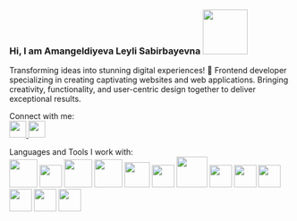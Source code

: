### Hi, I am Amangeldiyeva Leyli Sabirbayevna <img src="https://media0.giphy.com/media/pr1dbVONbGeVvSiECh/giphy.gif?cid=ecf05e4759fxbd950wuw6isk3q572jyz6h4cfy656vl73p2m&ep=v1_stickers_search&rid=giphy.gif&ct=s" width="80px">

Transforming ideas into stunning digital experiences! 🚀 Frontend developer specializing in creating captivating websites and web applications. Bringing creativity, functionality, and user-centric design together to deliver exceptional results.

Connect with me: <br>
<a href="www.linkedin.com/in/leyli-amangeldiyeva-b84658282">
  <img src="https://cdn.pixabay.com/photo/2017/08/23/22/59/linked-in-2674741_640.png" width="30px">
</a>
<a href="https://discord.com/channels/@me">
  <img src="https://i.imgur.com/CE9uEkx.jpg" width="30px">
</a>

Languages and Tools I work with:<br>
<img src="https://img.freepik.com/free-icon/html-5_318-674234.jpg?size=626&ext=jpg" width="50px">
<img src="https://gas-kvas.com/uploads/posts/2023-02/1675463198_gas-kvas-com-p-fonovii-risunok-v-css3-3.png" width="40px">
<img src="https://upload.wikimedia.org/wikipedia/commons/thumb/b/b2/Bootstrap_logo.svg/1200px-Bootstrap_logo.svg.png" width="50px">
<img src="https://i2.wp.com/miro.medium.com/1*CE8M-Lil_f-CA9YmSx3XAA.png" width="50px">
<img src="https://www.freedownloadlogo.com/logos/t/tailwindcss.svg" width="45px">
<img src="https://slivmk.com/wp-content/uploads/2023/04/udemy-sovremennyj-javascript-s-nulya-na-realnyh-proektah-denis-meshheryakov_6434dc5d2e458.png" width="40px">
<img src="https://www.mag-corp.com/wp-content/uploads/2021/08/angular.png" width="55px">
<img src="https://s3.amazonaws.com/media-p.slid.es/uploads/286461/images/1960023/react.png" width="40px">
<img src="" width="40px">
<img src="" width="40px">
<img src="https://www.pinclipart.com/picdir/big/147-1475273_hot-to-reset-reinitialise-a-git-repository-git.png" width="40px">
<img src="https://avatars.dzeninfra.ru/get-zen_doc/2945823/pub_5f71f045837d8d53234e1c32_5f71f0874fade30a2ab6df15/scale_1200" width="40px">
<img src="" width="40px">
